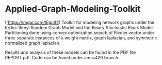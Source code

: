 # Applied-Graph-Modeling-Toolkit
!(https://imgur.com/IEgutI2)
Toolkit for modeling network graphs under the Erdos-Renyi Random Graph Model and the Binary Stochastic Block Model. Partitioning done using convex optimization search of Fiedler vector under three separate instances of a weight matrix, graph laplacian, and symmetric normalized graph laplacian.

Results and analysis of these models can be found in the PDF file REPORT.pdf. Code can be found under amsc420 branch.
